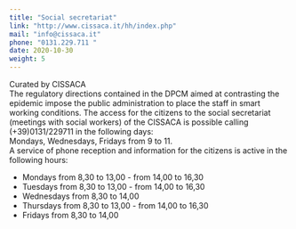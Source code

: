 ```yaml
---
title: "Social secretariat"
link: "http://www.cissaca.it/hh/index.php"
mail: "info@cissaca.it"
phone: "0131.229.711 "
date: 2020-10-30
weight: 5
---
```


Curated by CISSACA  
The regulatory directions contained in the DPCM aimed at contrasting the epidemic impose the public administration to place the staff in smart working conditions. The access for the citizens to the social secretariat (meetings with social workers) of the CISSACA is possible calling (+39)0131/229711 in the following days:   
Mondays, Wednesdays, Fridays from 9 to 11.  
A service of phone reception and information for the citizens is active in the following hours:
+ Mondays from 8,30 to 13,00 - from 14,00 to 16,30
+ Tuesdays from 8,30 to 13,00 - from 14,00 to 16,30
+ Wednesdays from 8,30 to 14,00
+ Thursdays from 8,30 to 13,00 - from 14,00 to 16,30
+ Fridays from 8,30 to 14,00
